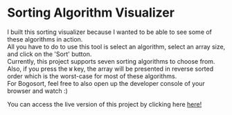 # Sorting Algorithm Visualizer

I built this sorting visualizer because I wanted to be able to see some of these algorithms in action.\
All you have to do to use this tool is select an algorithm, select an array size, and click on the 'Sort' button.\
Currently, this project supports seven sorting algorithms to choose from.\
Also, if you press the `W` key, the array will be presented in reverse sorted order which is the worst-case for most of these algorithms.\
For Bogosort, feel free to also open up the developer console of your browser and watch :)

You can access the live version of this project by clicking here [here!](https://karamvir-rai.github.io/sorting-visualizer/)
